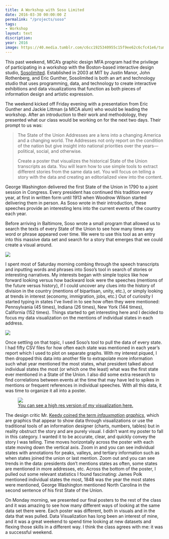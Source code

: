 ```yaml
---
title: A Workshop with Soso Limited
date: 2016-03-30 00:00:00 Z
permalink: "/projects/soso"
tags:
- Workshop
layout: text
discription: 
year: 2016
image: https://40.media.tumblr.com/c6cc1925340955c15f9ee62c6cfc41e6/tumblr_inline_o3410aRMV51qzwy5u_1280.jpg
---
```


<p>This past weekend, MICA’s graphic design MFA program had the privilege of participating in a workshop with the Boston-based interactive design studio, <a href="http://sosolimited.com/#crisscross-signal-spire">Sosolimited</a>. Established in 2003 at MIT by Justin Manor, John Rothenberg, and Eric Gunther, Sosolimited is both an art and technology studio that uses programming, data, and technology to create interactive exhibitions and data visualizations that function as both pieces of information design and artistic expression.</p>

<p>The weekend kicked off Friday evening with a presentation from Eric Gunther and Jackie Littman (a MICA alum) who would be leading the workshop. After an introduction to their work and methodology, they presented what our class would be working on for the next two days. Their prompt to us was:</p>

<blockquote>
<p>The State of the Union Addresses are a lens into a changing America and a changing world. The Addresses not only report on the condition of the nation but give insight into national priorities over the years—political, social, and otherwise.</p>

<p>Create a poster that visualizes the historical State of the Union transcripts as data. You will learn how to use simple tools to extract different stories from the same data set. You will focus on telling a story with the data and creating an editorialized view into the content.</p>
</blockquote>

<p>George Washington delivered the first State of the Union in 1790 to a joint session in Congress. Every president has continued  this tradition every year, at first in written form until 1913 when Woodrow Wilson started delivering them in person. As Soso wrote in their introduction, these speeches provide an interesting lens into the current events of the country each year.</p>

<p>Before arriving in Baltimore, Soso wrote a small program that allowed us to search the texts of every State of the Union to see how many times any word or phrase appeared over time. We were to use this tool as an entry into this massive data set and search for a story that emerges that we could create a visual around.</p>

<img src="https://40.media.tumblr.com/4e5a44893f8c32984eb01676176e5367/tumblr_inline_o340zjTnkH1qzwy5u_1280.png" >

<p>I spent most of Saturday morning combing through the speech transcripts and inputting words and phrases into Soso’s tool in search of stories or interesting narratives. My interests began with simple topics like how forward looking versus how backward look were the speeches (mentions of the future versus history), if I could uncover any clues into the history of division in the country (mentions of bipartisan, unity, etc.), or  simply looking at trends in interest (economy, immigration, jobs, etc.) Out of curiosity I started typing in states I’ve lived in to see how often they were mentioned: Pennsylvania (45 times), Indiana (26 times), New York (144 times), California (152 times). Things started to get interesting here and I decided to focus my data visualization on the mentions of individual states in each address.</p>

<img src="https://40.media.tumblr.com/e791b495d77bf61a38945d5de0963139/tumblr_inline_o340zsMTIj1qzwy5u_1280.png">

<p>Once settling on that topic, I used Soso’s tool to pull the data of every state. I had fifty CSV files for how often each state was mentioned in each year’s report which I used to plot on separate graphs. With my interest piqued, I then dropped this data into another file to extrapolate more information such what year  mentioned the most states, what president talked about individual states the most (or which one the least) what was the first state ever mentioned in a State of the Union. I also did some extra research to find correlations between events at the time that may have led to spikes in mentions or frequent references in individual speeches. With all this data, it was time to organize it all into a poster.</p>

<figure><img src="https://40.media.tumblr.com/c6cc1925340955c15f9ee62c6cfc41e6/tumblr_inline_o3410aRMV51qzwy5u_1280.jpg">
<figcaption><a href="/extras/soso.html">You can see a high res version of my visualization here.</a></figcaption>
</figure>

<p>The design critic Mr. <a href="http://perpetualbeta.vcfa.edu/2016/02/17/huh-28-an-interview-with-mr-keedy/">Keedy coined the term <i>infauxmation graphics</i></a>, which are graphics that appear to show data through visualizations or use the traditional tools of an information designer (charts, numbers, tables) but in reality obstruct the story and are purely visual. I didn’t want my poster to fall in this category. I wanted it to be accurate, clear, and quickly convey the story I was telling. Time moves horizontally across the poster with each state moving down the vertical axis. Zoom in and you can see individual states with annotations for peaks, valleys, and tertiary information such as when states joined the union or last mention. Zoom out and you can see trends in the data: presidents don’t mentions states as often, some states are mentioned in more addresses, etc. Across the bottom of the poster, I pulled out some relevant statistics I found fascinating: James Polk mentioned individual states the most, 1848 was the year the most states were mentioned, George Washington mentioned North Carolina in the second sentence of his first State of the Union.</p>

<p>On Monday morning, we presented our final posters to the rest of the class and it was amazing to see how many different ways of looking at the same data set there were. Each poster was different, both in visuals and in the data that was pulled. Data Visualization has long been an interest of mine, and it was a great weekend to spend time looking at new datasets and flexing those skills in a different way. I think the class agrees with me: it was a successful weekend.</p>
